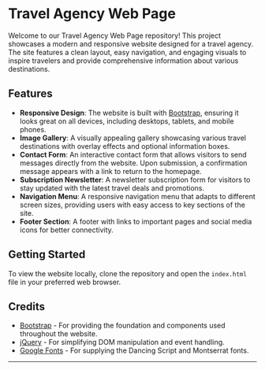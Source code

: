 # Travel Agency Web Page

Welcome to our Travel Agency Web Page repository! This project showcases a modern and responsive website designed for a travel agency. The site features a clean layout, easy navigation, and engaging visuals to inspire travelers and provide comprehensive information about various destinations.

## Features

- **Responsive Design**: The website is built with [Bootstrap](https://getbootstrap.com/), ensuring it looks great on all devices, including desktops, tablets, and mobile phones.
- **Image Gallery**: A visually appealing gallery showcasing various travel destinations with overlay effects and optional information boxes.
- **Contact Form**: An interactive contact form that allows visitors to send messages directly from the website. Upon submission, a confirmation message appears with a link to return to the homepage.
- **Subscription Newsletter**: A newsletter subscription form for visitors to stay updated with the latest travel deals and promotions.
- **Navigation Menu**: A responsive navigation menu that adapts to different screen sizes, providing users with easy access to key sections of the site.
- **Footer Section**: A footer with links to important pages and social media icons for better connectivity.

## Getting Started

To view the website locally, clone the repository and open the `index.html` file in your preferred web browser.


## Credits

- [Bootstrap](https://getbootstrap.com/) - For providing the foundation and components used throughout the website.
- [jQuery](https://jquery.com/) - For simplifying DOM manipulation and event handling.
- [Google Fonts](https://fonts.google.com/) - For supplying the Dancing Script and Montserrat fonts.



---



